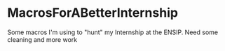 # MacrosForABetterInternship
Some macros I'm using to "hunt" my Internship at the ENSIP. Need some cleaning and more work 
